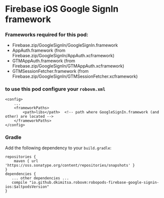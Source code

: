 # Firebase iOS Google SignIn framework

### Frameworks required for this pod: 
* Firebase.zip/GoogleSignIn/GoogleSignIn.framework
* AppAuth.framework (from Firebase.zip/GoogleSignIn/AppAuth.xcframework)
* GTMAppAuth.framework (from Firebase.zip/GoogleSignIn/GTMAppAuth.xcframework)
* GTMSessionFetcher.framework (from Firebase.zip/GoogleSignIn/GTMSessionFetcher.xcframework)

### to use this pod configure your `robovm.xml`

```
<config>
    ...
    <frameworkPaths>
        <path>libs</path>  <!-- path where GoogleSignIn.framework (and other) are located -->
    </frameworkPaths>
</config>
```

### Gradle

Add the following dependency to your `build.gradle`:

```
repositories {
    maven { url 'https://oss.sonatype.org/content/repositories/snapshots' }
}
dependencies {
   ... other dependencies ...
   compile "io.github.dkimitsa.robovm:robopods-firebase-google-signin-ios:$altpodsVersion"
}
```